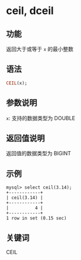# ceil, dceil

## 功能

返回大于或等于 `x` 的最小整数

## 语法

```Haskell
CEIL(x);
```

## 参数说明

`x`: 支持的数据类型为 DOUBLE

## 返回值说明

返回值的数据类型为 BIGINT

## 示例

```Plain Text
mysql> select ceil(3.14);
+------------+
| ceil(3.14) |
+------------+
|          4 |
+------------+
1 row in set (0.15 sec)
```

## 关键词

CEIL
